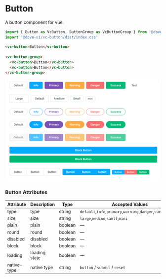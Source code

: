 # Button

A button component for vue.

```js
import { Button as VcButton, ButtonGroup as VcButtonGroup } from '@dove-ui/vc-button'
import '@dove-ui/vc-button/dist/index.css'
```

```html
<vc-button>Button</vc-button>

<vc-button-group>
  <vc-button>Button</vc-button>
  <vc-button>Button</vc-button>
</vc-button-group>
```

![](screenshot.png)

### Button Attributes


| Attribute   | Description   | Type    | Accepted Values                                                | Default   |
|-------------|---------------|---------|----------------------------------------------------------------|-----------|
| type        | type          | string  | `default`,`info`,`primary`,`warning`,`danger`,`success`,`text` | `default` |
| size        | size          | string  | `large`,`medium`,`samll`,`mini`                                | —         |
| plain       | plain         | boolean | —                                                              | false     |
| round       | round         | boolean | —                                                              | false     |
| disabled    | disabled      | boolean | —                                                              | false     |
| block       | block         | boolean | —                                                              | false     |
| loading     | loading state | boolean | —                                                              | false      |
| native-type | native type   | string  | `button` / `submit` / `reset`                                  | `button`  |
